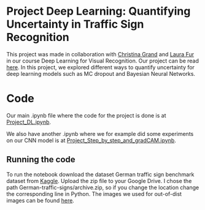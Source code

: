 # Project Deep Learning: Quantifying Uncertainty in Traffic Sign Recognition

This project was made in collaboration with [Christina Grand](https://github.com/Christinagrand) and [Laura Fur](https://github.com/lauramhfur) in our course Deep Learning for Visual Recognition. Our project can be read [here](https://github.com/BjarkeHautop/project-deep-learning/blob/main/Project_deep_learning.pdf). In this project, we explored different ways to quantify uncertainty for deep learning models such as MC dropout and Bayesian Neural Networks. 

# Code
Our main .ipynb file where the code for the project is done is at [Project_DL.ipynb](https://github.com/BjarkeHautop/project-deep-learning/blob/main/Project_DL.ipynb). 

We also have another .ipynb where we for example did some experiments on our CNN model is at [Project_Step_by_step_and_gradCAM.ipynb](https://github.com/BjarkeHautop/project-deep-learning/blob/main/Project_Step_by_step_and_gradCAM.ipynb).

## Running the code
To run the notebook download the dataset German traffic sign benchmark dataset from [Kaggle](https://www.kaggle.com/datasets/meowmeowmeowmeowmeow/gtsrb-german-traffic-sign/data). Upload the zip file to your Google Drive. I chose the path German-traffic-signs/archive.zip, so if you change the location change the corresponding line in Python. The images we used for out-of-dist images can be found [here](https://github.com/BjarkeHautop/project-deep-learning/tree/main/out-of-dist-images). 


